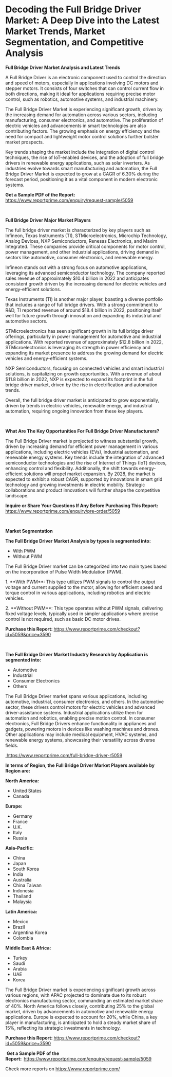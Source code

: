 <p><h1>Decoding the Full Bridge Driver Market: A Deep Dive into the Latest Market Trends, Market Segmentation, and Competitive Analysis</h1></p><p><strong>Full Bridge Driver Market Analysis and Latest Trends</strong></p>
<p><p>A Full Bridge Driver is an electronic component used to control the direction and speed of motors, especially in applications involving DC motors and stepper motors. It consists of four switches that can control current flow in both directions, making it ideal for applications requiring precise motor control, such as robotics, automotive systems, and industrial machinery.</p><p>The Full Bridge Driver Market is experiencing significant growth, driven by the increasing demand for automation across various sectors, including manufacturing, consumer electronics, and automotive. The proliferation of electric vehicles and advancements in smart technologies are also contributing factors. The growing emphasis on energy efficiency and the need for compact and lightweight motor control solutions further bolster market prospects. </p><p>Key trends shaping the market include the integration of digital control techniques, the rise of IoT-enabled devices, and the adoption of full bridge drivers in renewable energy applications, such as solar inverters. As industries evolve towards smart manufacturing and automation, the Full Bridge Driver Market is expected to grow at a CAGR of 6.30% during the forecast period, positioning it as a vital component in modern electronic systems.</p></p>
<p><strong>Get a Sample PDF of the Report:&nbsp;</strong> <a href="https://www.reportprime.com/enquiry/request-sample/5059?utm_campaign=2209&utm_medium=2&utm_source=Github&utm_content=ia&utm_term=19032025&utm_id=full-bridge-driver">https://www.reportprime.com/enquiry/request-sample/5059</a></p>
<p>&nbsp;</p>
<p><strong>Full Bridge Driver Major Market Players</strong></p>
<p><p>The full bridge driver market is characterized by key players such as Infineon, Texas Instruments (TI), STMicroelectronics, Microchip Technology, Analog Devices, NXP Semiconductors, Renesas Electronics, and Maxim Integrated. These companies provide critical components for motor control, power management, and other industrial applications, driving demand in sectors like automotive, consumer electronics, and renewable energy.</p><p>Infineon stands out with a strong focus on automotive applications, leveraging its advanced semiconductor technology. The company reported sales revenue of approximately $10.4 billion in 2022 and anticipates consistent growth driven by the increasing demand for electric vehicles and energy-efficient solutions.</p><p>Texas Instruments (TI) is another major player, boasting a diverse portfolio that includes a range of full bridge drivers. With a strong commitment to R&D, TI reported revenue of around $18.4 billion in 2022, positioning itself well for future growth through innovation and expanding its industrial and automotive sectors.</p><p>STMicroelectronics has seen significant growth in its full bridge driver offerings, particularly in power management for automotive and industrial applications. With reported revenue of approximately $12.8 billion in 2022, STMicroelectronics is leveraging its strength in power efficiency and expanding its market presence to address the growing demand for electric vehicles and energy-efficient systems.</p><p>NXP Semiconductors, focusing on connected vehicles and smart industrial solutions, is capitalizing on growth opportunities. With a revenue of about $11.8 billion in 2022, NXP is expected to expand its footprint in the full bridge driver market, driven by the rise in electrification and automation trends.</p><p>Overall, the full bridge driver market is anticipated to grow exponentially, driven by trends in electric vehicles, renewable energy, and industrial automation, requiring ongoing innovation from these key players.</p></p>
<p>&nbsp;</p>
<p><strong>What Are The Key Opportunities For Full Bridge Driver Manufacturers?</strong></p>
<p><p>The Full Bridge Driver market is projected to witness substantial growth, driven by increasing demand for efficient power management in various applications, including electric vehicles (EVs), industrial automation, and renewable energy systems. Key trends include the integration of advanced semiconductor technologies and the rise of Internet of Things (IoT) devices, enhancing control and flexibility. Additionally, the shift towards energy-efficient solutions will propel market expansion. By 2028, the market is expected to exhibit a robust CAGR, supported by innovations in smart grid technology and growing investments in electric mobility. Strategic collaborations and product innovations will further shape the competitive landscape.</p></p>
<p><strong>Inquire or Share Your Questions If Any Before Purchasing This Report:</strong> <a href="https://www.reportprime.com/enquiry/pre-order/5059?utm_campaign=2209&utm_medium=2&utm_source=Github&utm_content=ia&utm_term=19032025&utm_id=full-bridge-driver">https://www.reportprime.com/enquiry/pre-order/5059</a></p>
<p>&nbsp;</p>
<p><strong>Market Segmentation</strong></p>
<p><strong>The Full Bridge Driver Market Analysis by types is segmented into:</strong></p>
<p><ul><li>With PWM</li><li>Without PWM</li></ul></p>
<p><p>The Full Bridge Driver market can be categorized into two main types based on the incorporation of Pulse Width Modulation (PWM). </p><p>1. **With PWM**: This type utilizes PWM signals to control the output voltage and current supplied to the motor, allowing for efficient speed and torque control in various applications, including robotics and electric vehicles.</p><p>2. **Without PWM**: This type operates without PWM signals, delivering fixed voltage levels, typically used in simpler applications where precise control is not required, such as basic DC motor drives.</p></p>
<p><strong>Purchase this Report:&nbsp;</strong><a href="https://www.reportprime.com/checkout?id=5059&price=3590&utm_campaign=2209&utm_medium=2&utm_source=Github&utm_content=ia&utm_term=19032025&utm_id=full-bridge-driver">https://www.reportprime.com/checkout?id=5059&price=3590</a></p>
<p>&nbsp;</p>
<p><strong>The Full Bridge Driver Market Industry Research by Application is segmented into:</strong></p>
<p><ul><li>Automotive</li><li>Industrial</li><li>Consumer Electronics</li><li>Others</li></ul></p>
<p><p>The Full Bridge Driver market spans various applications, including automotive, industrial, consumer electronics, and others. In the automotive sector, these drivers control motors for electric vehicles and advanced driver-assistance systems. Industrial applications utilize them for automation and robotics, enabling precise motion control. In consumer electronics, Full Bridge Drivers enhance functionality in appliances and gadgets, powering motors in devices like washing machines and drones. Other applications may include medical equipment, HVAC systems, and renewable energy systems, showcasing their versatility across diverse fields.</p></p>
<p><a href="https://www.reportprime.com/full-bridge-driver-r5059?utm_campaign=2209&utm_medium=2&utm_source=Github&utm_content=ia&utm_term=19032025&utm_id=full-bridge-driver">&nbsp;https://www.reportprime.com/full-bridge-driver-r5059</a></p>
<p><strong>In terms of Region, the Full Bridge Driver Market Players available by Region are:</strong></p>
<p>
    <p> <strong> North America: </strong>
        <ul>
            <li>United States</li>
            <li>Canada</li>
        </ul>
        </p> 
    <p> <strong> Europe: </strong>
        <ul>
            <li>Germany</li>
            <li>France</li>
            <li>U.K.</li>
            <li>Italy</li>
            <li>Russia</li>
        </ul>
        </p> 
    <p> <strong> Asia-Pacific: </strong>
        <ul>
            <li>China</li>
            <li>Japan</li>
            <li>South Korea</li>
            <li>India</li>
            <li>Australia</li>
            <li>China Taiwan</li>
            <li>Indonesia</li>
            <li>Thailand</li>
            <li>Malaysia</li>
        </ul>
        </p> 
    <p> <strong> Latin America: </strong>
        <ul>
            <li>Mexico</li>
            <li>Brazil</li>
            <li>Argentina Korea</li>
            <li>Colombia</li>
        </ul>
        </p> 
    <p> <strong> Middle East & Africa: </strong>
        <ul>
            <li>Turkey</li>
            <li>Saudi</li>
            <li>Arabia</li>
            <li>UAE</li>
            <li>Korea</li>
        </ul>
    </p>
    </p>
<p><p>The Full Bridge Driver market is experiencing significant growth across various regions, with APAC projected to dominate due to its robust electronics manufacturing sector, commanding an estimated market share of 40%. North America follows closely, contributing 25% to the global market, driven by advancements in automotive and renewable energy applications. Europe is expected to account for 20%, while China, a key player in manufacturing, is anticipated to hold a steady market share of 15%, reflecting its strategic investments in technology.</p></p>
<p><strong>Purchase this Report: </strong><a href="https://www.reportprime.com/checkout?id=5059&price=3590&utm_campaign=2209&utm_medium=2&utm_source=Github&utm_content=ia&utm_term=19032025&utm_id=full-bridge-driver">https://www.reportprime.com/checkout?id=5059&price=3590</a></p>
<p>&nbsp;<strong>Get a Sample PDF of the Report:&nbsp;&nbsp;</strong><a href="https://www.reportprime.com/enquiry/request-sample/5059?utm_campaign=2209&utm_medium=2&utm_source=Github&utm_content=ia&utm_term=19032025&utm_id=full-bridge-driver">https://www.reportprime.com/enquiry/request-sample/5059</a></p>
<p><strong></strong></p>
<p>Check more reports on <a href="https://www.reportprime.com/?utm_campaign=2209&utm_medium=2&utm_source=Github&utm_content=ia&utm_term=19032025&utm_id=full-bridge-driver">https://www.reportprime.com/</a></p>